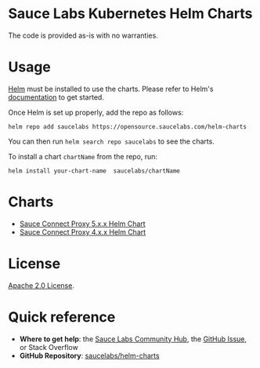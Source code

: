 # Sauce Labs Kubernetes Helm Charts

The code is provided as-is with no warranties.

# Usage

[Helm](https://helm.sh) must be installed to use the charts.
Please refer to Helm's [documentation](https://helm.sh/docs/) to get started.

Once Helm is set up properly, add the repo as follows:

```console
helm repo add saucelabs https://opensource.saucelabs.com/helm-charts
```

You can then run `helm search repo saucelabs` to see the charts.

To install a chart `chartName` from the repo, run:

```console
helm install your-chart-name  saucelabs/chartName
```

# Charts

- [Sauce Connect Proxy 5.x.x Helm Chart](./charts/sauce-connect/README.md)
- [Sauce Connect Proxy 4.x.x Helm Chart](./charts/sauce-connect-4/README.md)

# License

[Apache 2.0 License](https://github.com/saucelabs/helm-charts/blob/main/LICENSE).

# Quick reference

- __Where to get help__: the [Sauce Labs Community Hub](https://community.saucelabs.com), the [GitHub Issue](https://github.com/saucelabs/helm-charts/issues/new), or Stack Overflow
- __GitHub Repository__: [saucelabs/helm-charts](https://github.com/saucelabs/helm-charts)
